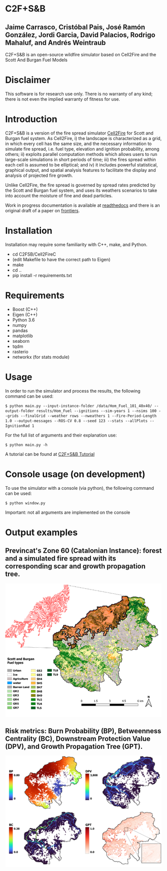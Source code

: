 # C2F+S&B
## Jaime Carrasco, Cristóbal Pais, José Ramón González, Jordi Garcia, David Palacios, Rodrigo Mahaluf, and Andrés Weintraub
C2F+S&B is an open-source wildfire simulator based on Cell2Fire and the Scott And Burgan Fuel Models

# Disclaimer
This software is for research use only. There is no warranty of any kind; there is not even the implied warranty of fitness for use.

# Introduction
C2F+S&B is a version of the fire spread simulator [Cell2Fire](https://github.com/cell2fire/Cell2Fire) for Scott and Burgan fuel system. As Cell2Fire, i) the landscape is characterized as a grid, in which every cell has the same size, and the necessary information to simulate fire spread, i.e. fuel type, elevation and ignition probability, among others; ii) exploits parallel computation methods which allows users to run large-scale simulations in short periods of time; iii) the fires spread within each cell is assumed to be elliptical; and iv) it includes powerful statistical, graphical output, and spatial analysis features to facilitate the display and analysis of projected fire growth.

Unlike Cell2Fire, the fire spread is governed by spread rates predicted by the Scott and Burgan fuel system, and uses its weathers scenarios to take into account the moisture of fine and dead particles. 

Work in progress documentation is available at [readthedocs](https://cell2fire.readthedocs.io/en/latest/) and there is an original draft of a paper on [frontiers](https://www.frontiersin.org/articles/10.3389/ffgc.2023.1071484/full).

# Installation
Installation may require some familiarity with C++, make, and Python.
* cd C2FSB/Cell2FireC
* (edit Makefile to have the correct path to Eigen)
* make
* cd .. 
* pip install -r requirements.txt

# Requirements
- Boost (C++)
- Eigen (C++)
- Python 3.6
- numpy
- pandas
- matplotlib
- seaborn
- tqdm
- rasterio
- networkx (for stats module)

# Usage
In order to run the simulator and process the results, the following command can be used:
```
$ python main.py --input-instance-folder /data/Hom_Fuel_101_40x40/ --output-folder results/Hom_Fuel --ignitions --sim-years 1 --nsims 100 --grids --finalGrid --weather rows --nweathers 1 --Fire-Period-Length 1.0 --output-messages --ROS-CV 0.8 --seed 123 --stats --allPlots --IgnitionRad 1
```
For the full list of arguments and their explanation use:
```
$ python main.py -h
```
A tutorial can be found at [C2F+S&B Tutorial](https://github.com/fire2a/C2FSB/blob/main/C2FS%26B_Tutorial.pdf)

# Console usage (on development)
To use the simulator with a console (via python), the following command can be used:
```
$ python window.py
```
Important: not all arguments are implemented on the console

# Output examples
## Previncat's Zone 60 (Catalonian Instance): forest and a simulated fire spread with its corresponding scar and growth propagation tree. 
![Example-Instance_Scar](Output/example-scar.png)
## Risk metrics: Burn Probability (BP), Betweenness Centrality (BC), Downstream Protection Value (DPV), and Growth Propagation Tree (GPT). 
![Example-Risck_Metrics](Output/example-metrics.png)
